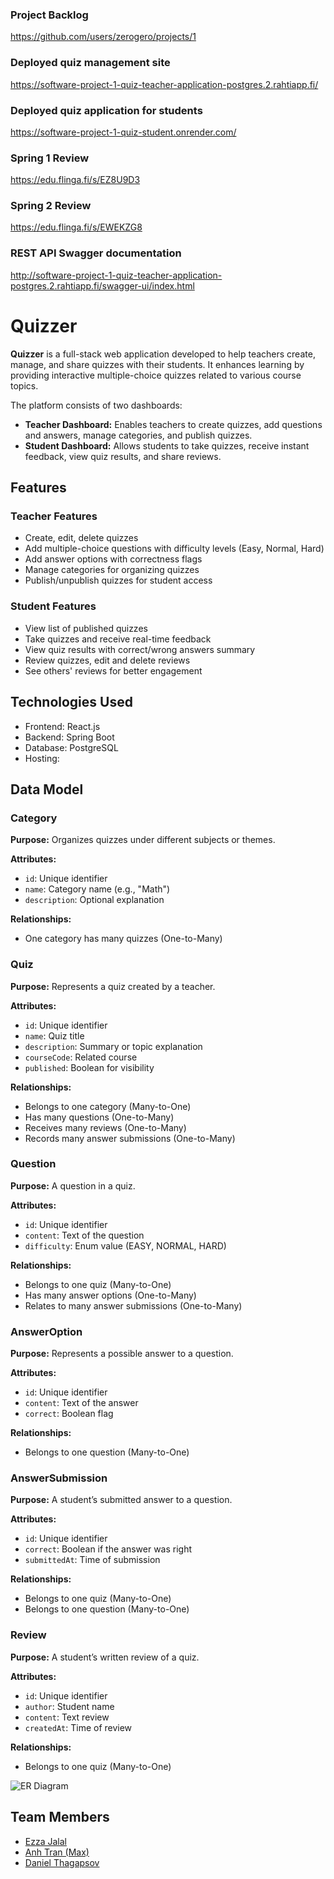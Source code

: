 ### Project Backlog
https://github.com/users/zerogero/projects/1

### Deployed quiz management site
https://software-project-1-quiz-teacher-application-postgres.2.rahtiapp.fi/

### Deployed quiz application for students
https://software-project-1-quiz-student.onrender.com/

### Spring 1 Review
https://edu.flinga.fi/s/EZ8U9D3

### Spring 2 Review
https://edu.flinga.fi/s/EWEKZG8

### REST API Swagger documentation
http://software-project-1-quiz-teacher-application-postgres.2.rahtiapp.fi/swagger-ui/index.html

# Quizzer

**Quizzer** is a full-stack web application developed to help teachers create, manage, and share quizzes with their students. It enhances learning by providing interactive multiple-choice quizzes related to various course topics.

The platform consists of two dashboards:
- **Teacher Dashboard:** Enables teachers to create quizzes, add questions and answers, manage categories, and publish quizzes.
- **Student Dashboard:** Allows students to take quizzes, receive instant feedback, view quiz results, and share reviews.

## Features

### Teacher Features
- Create, edit, delete quizzes
- Add multiple-choice questions with difficulty levels (Easy, Normal, Hard)
- Add answer options with correctness flags
- Manage categories for organizing quizzes
- Publish/unpublish quizzes for student access

### Student Features
- View list of published quizzes
- Take quizzes and receive real-time feedback
- View quiz results with correct/wrong answers summary
- Review quizzes, edit and delete reviews
- See others' reviews for better engagement

## Technologies Used
- Frontend: React.js
- Backend: Spring Boot
- Database: PostgreSQL
- Hosting:

## Data Model

### Category
**Purpose:** Organizes quizzes under different subjects or themes.

**Attributes:**
* `id`: Unique identifier
* `name`: Category name (e.g., "Math")
* `description`: Optional explanation

**Relationships:**
* One category has many quizzes (One-to-Many)

### Quiz
**Purpose:** Represents a quiz created by a teacher.

**Attributes:**
* `id`: Unique identifier
* `name`: Quiz title
* `description`: Summary or topic explanation
* `courseCode`: Related course
* `published`: Boolean for visibility

**Relationships:**
* Belongs to one category (Many-to-One)
* Has many questions (One-to-Many)
* Receives many reviews (One-to-Many)
* Records many answer submissions (One-to-Many)

### Question
**Purpose:** A question in a quiz.

**Attributes:**
* `id`: Unique identifier
* `content`: Text of the question
* `difficulty`: Enum value (EASY, NORMAL, HARD)

**Relationships:**
* Belongs to one quiz (Many-to-One)
* Has many answer options (One-to-Many)
* Relates to many answer submissions (One-to-Many)

### AnswerOption
**Purpose:** Represents a possible answer to a question.

**Attributes:**
* `id`: Unique identifier
* `content`: Text of the answer
* `correct`: Boolean flag

**Relationships:**
* Belongs to one question (Many-to-One)

### AnswerSubmission
**Purpose:** A student’s submitted answer to a question.

**Attributes:**
* `id`: Unique identifier
* `correct`: Boolean if the answer was right
* `submittedAt`: Time of submission

**Relationships:**
* Belongs to one quiz (Many-to-One)
* Belongs to one question (Many-to-One)

### Review
**Purpose:** A student’s written review of a quiz.

**Attributes:**
* `id`: Unique identifier
* `author`: Student name
* `content`: Text review
* `createdAt`: Time of review

**Relationships:**
* Belongs to one quiz (Many-to-One)

![ER Diagram](https://www.mermaidchart.com/raw/32964988-49c0-4c6c-8eb9-6f27ff4c95ba?theme=light&version=v0.1&format=svg)

## Team Members
- [Ezza Jalal](https://github.com/EzzaJalal)
- [Anh Tran (Max)](https://github.com/Max-AnhTran)
- [Daniel Thagapsov](https://github.com/zerogero)


